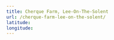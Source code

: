 ```yaml
---
title: Cherque Farm, Lee-On-The-Solent
url: /cherque-farm-lee-on-the-solent/
latitude: 
longitude: 
---
```

